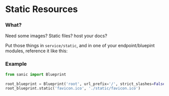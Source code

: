 # Static Resources

### What?

Need some images? Static files? host your docs?  

Put those things in `service/static`, and in one of your endpoint/bluepint modules, reference it like this:

### Example

```python
from sanic import Blueprint  
  
root_blueprint = Blueprint('root', url_prefix='/', strict_slashes=False)
root_blueprint.static('favicon.ico', './static/favicon.ico')
```
